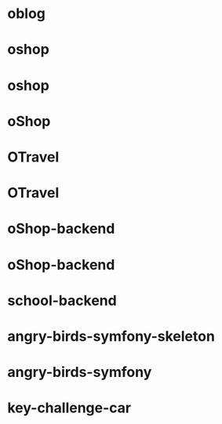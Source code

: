 # oblog
# oshop
# oshop
# oShop
# OTravel
# OTravel
# oShop-backend
# oShop-backend
# school-backend
# angry-birds-symfony-skeleton
# angry-birds-symfony
# key-challenge-car
